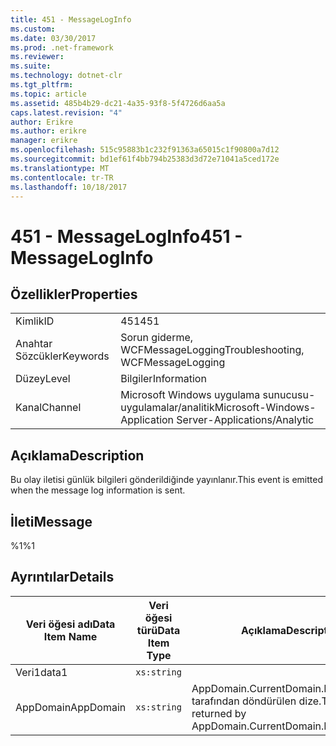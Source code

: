 ```yaml
---
title: 451 - MessageLogInfo
ms.custom: 
ms.date: 03/30/2017
ms.prod: .net-framework
ms.reviewer: 
ms.suite: 
ms.technology: dotnet-clr
ms.tgt_pltfrm: 
ms.topic: article
ms.assetid: 485b4b29-dc21-4a35-93f8-5f4726d6aa5a
caps.latest.revision: "4"
author: Erikre
ms.author: erikre
manager: erikre
ms.openlocfilehash: 515c95883b1c232f91363a65015c1f90800a7d12
ms.sourcegitcommit: bd1ef61f4bb794b25383d3d72e71041a5ced172e
ms.translationtype: MT
ms.contentlocale: tr-TR
ms.lasthandoff: 10/18/2017
---
```

# <a name="451---messageloginfo"></a><span data-ttu-id="fe6af-102">451 - MessageLogInfo</span><span class="sxs-lookup"><span data-stu-id="fe6af-102">451 - MessageLogInfo</span></span>
## <a name="properties"></a><span data-ttu-id="fe6af-103">Özellikler</span><span class="sxs-lookup"><span data-stu-id="fe6af-103">Properties</span></span>  
  
|||  
|-|-|  
|<span data-ttu-id="fe6af-104">Kimlik</span><span class="sxs-lookup"><span data-stu-id="fe6af-104">ID</span></span>|<span data-ttu-id="fe6af-105">451</span><span class="sxs-lookup"><span data-stu-id="fe6af-105">451</span></span>|  
|<span data-ttu-id="fe6af-106">Anahtar Sözcükler</span><span class="sxs-lookup"><span data-stu-id="fe6af-106">Keywords</span></span>|<span data-ttu-id="fe6af-107">Sorun giderme, WCFMessageLogging</span><span class="sxs-lookup"><span data-stu-id="fe6af-107">Troubleshooting, WCFMessageLogging</span></span>|  
|<span data-ttu-id="fe6af-108">Düzey</span><span class="sxs-lookup"><span data-stu-id="fe6af-108">Level</span></span>|<span data-ttu-id="fe6af-109">Bilgiler</span><span class="sxs-lookup"><span data-stu-id="fe6af-109">Information</span></span>|  
|<span data-ttu-id="fe6af-110">Kanal</span><span class="sxs-lookup"><span data-stu-id="fe6af-110">Channel</span></span>|<span data-ttu-id="fe6af-111">Microsoft Windows uygulama sunucusu-uygulamalar/analitik</span><span class="sxs-lookup"><span data-stu-id="fe6af-111">Microsoft-Windows-Application Server-Applications/Analytic</span></span>|  
  
## <a name="description"></a><span data-ttu-id="fe6af-112">Açıklama</span><span class="sxs-lookup"><span data-stu-id="fe6af-112">Description</span></span>  
 <span data-ttu-id="fe6af-113">Bu olay iletisi günlük bilgileri gönderildiğinde yayınlanır.</span><span class="sxs-lookup"><span data-stu-id="fe6af-113">This event is emitted when the message log information is sent.</span></span>  
  
## <a name="message"></a><span data-ttu-id="fe6af-114">İleti</span><span class="sxs-lookup"><span data-stu-id="fe6af-114">Message</span></span>  
 <span data-ttu-id="fe6af-115">%1</span><span class="sxs-lookup"><span data-stu-id="fe6af-115">%1</span></span>  
  
## <a name="details"></a><span data-ttu-id="fe6af-116">Ayrıntılar</span><span class="sxs-lookup"><span data-stu-id="fe6af-116">Details</span></span>  
  
|<span data-ttu-id="fe6af-117">Veri öğesi adı</span><span class="sxs-lookup"><span data-stu-id="fe6af-117">Data Item Name</span></span>|<span data-ttu-id="fe6af-118">Veri öğesi türü</span><span class="sxs-lookup"><span data-stu-id="fe6af-118">Data Item Type</span></span>|<span data-ttu-id="fe6af-119">Açıklama</span><span class="sxs-lookup"><span data-stu-id="fe6af-119">Description</span></span>|  
|--------------------|--------------------|-----------------|  
|<span data-ttu-id="fe6af-120">Veri1</span><span class="sxs-lookup"><span data-stu-id="fe6af-120">data1</span></span>|`xs:string`||  
|<span data-ttu-id="fe6af-121">AppDomain</span><span class="sxs-lookup"><span data-stu-id="fe6af-121">AppDomain</span></span>|`xs:string`|<span data-ttu-id="fe6af-122">AppDomain.CurrentDomain.FriendlyName tarafından döndürülen dize.</span><span class="sxs-lookup"><span data-stu-id="fe6af-122">The string returned by AppDomain.CurrentDomain.FriendlyName.</span></span>|
